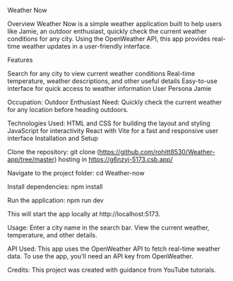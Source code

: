 Weather Now

Overview
Weather Now is a simple weather application built to help users like Jamie, an outdoor enthusiast, quickly check the current weather conditions for any city. Using the OpenWeather API, this app provides real-time weather updates in a user-friendly interface.

Features

Search for any city to view current weather conditions
Real-time temperature, weather descriptions, and other useful details
Easy-to-use interface for quick access to weather information
User Persona
Jamie

Occupation: Outdoor Enthusiast
Need: Quickly check the current weather for any location before heading outdoors.

Technologies Used:
HTML and CSS for building the layout and styling
JavaScript for interactivity
React with Vite for a fast and responsive user interface
Installation and Setup

Clone the repository:
git clone (https://github.com/rohitt8530/Weather-app/tree/master)
hosting in https://g6nzyj-5173.csb.app/

Navigate to the project folder:
cd Weather-now

Install dependencies:
npm install

Run the application:
npm run dev

This will start the app locally at http://localhost:5173.

Usage:
Enter a city name in the search bar.
View the current weather, temperature, and other details.

API Used:
This app uses the OpenWeather API to fetch real-time weather data. To use the app, you'll need an API key from OpenWeather.

Credits:
This project was created with guidance from YouTube tutorials.
